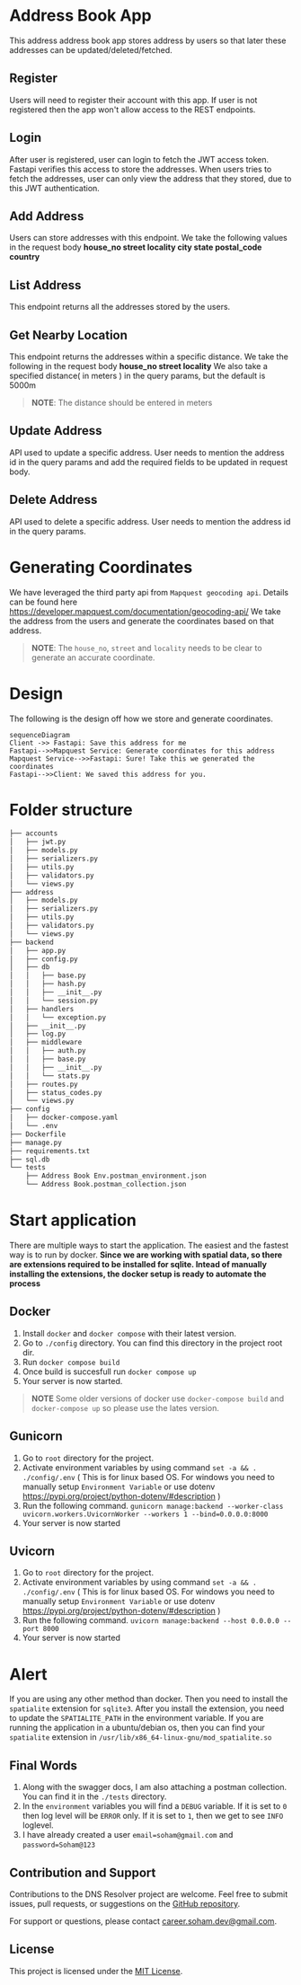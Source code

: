 # Address Book App
This address address book app stores address by users so that later these addresses can be updated/deleted/fetched.

## Register
Users will need to register their account with this app. If user is not registered then the app won't allow access to the REST endpoints.

## Login
After user is registered, user can login to fetch the JWT access token. Fastapi verifies this access to store the addresses. When users tries to fetch the addresses, user can only view the address that they stored, due to this JWT authentication.

## Add Address
Users can store addresses with this endpoint. We take the following values in the request body
**house_no
street
locality
city
state
postal_code
country**

## List Address
This endpoint returns all the addresses stored by the users.

## Get Nearby Location
This endpoint returns the addresses within a specific distance. We take the following in the request body
**house_no
street
locality**
We also take a specified distance( in meters ) in the query params, but the default is 5000m
> **NOTE**: The distance should be entered in meters

## Update Address
API used to update a specific address. User needs to mention the address id in the query params and add the required fields to be updated in request body.

## Delete Address
API used to delete a specific address. User needs to mention the address id in the query params.

# Generating Coordinates
We have leveraged the third party api from `Mapquest geocoding api`.
Details can be found here https://developer.mapquest.com/documentation/geocoding-api/
We take the address from the users and generate the coordinates based on that address.
> **NOTE**: The `house_no`, `street` and `locality` needs to be clear to generate an accurate coordinate.

# Design

The following is the design off how we store and generate coordinates.

```mermaid
sequenceDiagram
Client ->> Fastapi: Save this address for me
Fastapi-->>Mapquest Service: Generate coordinates for this address
Mapquest Service-->>Fastapi: Sure! Take this we generated the coordinates
Fastapi-->>Client: We saved this address for you.
```
# Folder structure
```markdown
├── accounts
│   ├── jwt.py
│   ├── models.py
│   ├── serializers.py
│   ├── utils.py
│   ├── validators.py
│   └── views.py
├── address
│   ├── models.py
│   ├── serializers.py
│   ├── utils.py
│   ├── validators.py
│   └── views.py
├── backend
│   ├── app.py
│   ├── config.py
│   ├── db
│   │   ├── base.py
│   │   ├── hash.py
│   │   ├── __init__.py
│   │   └── session.py
│   ├── handlers
│   │   └── exception.py
│   ├── __init__.py
│   ├── log.py
│   ├── middleware
│   │   ├── auth.py
│   │   ├── base.py
│   │   ├── __init__.py
│   │   └── stats.py
│   ├── routes.py
│   ├── status_codes.py
│   └── views.py
├── config
│   ├── docker-compose.yaml
│   └── .env
├── Dockerfile
├── manage.py
├── requirements.txt
├── sql.db
└── tests
    ├── Address Book Env.postman_environment.json
    └── Address Book.postman_collection.json

```
# Start application
There are multiple ways to start the application. The easiest and the fastest way is to run by docker.
**Since we are working with spatial data, so there are extensions required to be installed for sqlite. Intead of manually installing the extensions, the docker setup is ready to automate the process**
## Docker
1. Install `docker` and `docker compose` with their latest version.
2. Go to `./config` directory. You can find this directory in the project root dir.
3. Run `docker compose build`
4. Once build is succesfull run `docker compose up`
5. Your server is now started.
> **NOTE** Some older versions of docker use `docker-compose build` and `docker-compose up` so please use the lates version.
## Gunicorn
1. Go to `root` directory for the project.
2. Activate environment variables by using command `set -a && . ./config/.env` ( This is for linux based OS. For windows you need to manually setup `Environment Variable` or use dotenv https://pypi.org/project/python-dotenv/#description )
3. Run the following command. `gunicorn manage:backend --worker-class uvicorn.workers.UvicornWorker --workers 1 --bind=0.0.0.0:8000`
4. Your server is now started
## Uvicorn
1. Go to `root` directory for the project.
2. Activate environment variables by using command `set -a && . ./config/.env` ( This is for linux based OS. For windows you need to manually setup `Environment Variable` or use dotenv https://pypi.org/project/python-dotenv/#description )
3. Run the following command. `uvicorn manage:backend --host 0.0.0.0 --port 8000`
4. Your server is now started
# Alert
If you are using any other method than docker. Then you need to install the `spatialite`  extension for `sqlite3`. 
After you install the extension, you need to update the `SPATIALITE_PATH` in the environment variable.
If you are running the application in a ubuntu/debian os, then you can find your `spatialite` extension in `/usr/lib/x86_64-linux-gnu/mod_spatialite.so`
## Final Words
1. Along with the swagger docs, I am also attaching a postman collection. You can find it in the `./tests` directory.
2. In the `environment` variables you will find a `DEBUG` variable. If it is set to `0` then log level will be `ERROR` only. If it is set to `1`, then we get to see `INFO` loglevel.
3. I have already created a user `email=soham@gmail.com` and `password=Soham@123`

## Contribution and Support
Contributions to the DNS Resolver project are welcome. Feel free to submit issues, pull requests, or suggestions on the [GitHub repository](https://github.com/SohamChk/address-book.git).

For support or questions, please contact [career.soham.dev@gmail.com](mailto:career.soham.dev@gmail.com).

## License
This project is licensed under the [MIT License](LICENSE.md).

